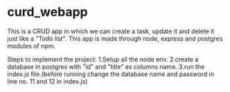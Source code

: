 # curd_webapp
This is a CRUD app in which we can create a task, update it and delete it just like a "Todo list".
This app is made through node, express and postgres modules of npm.

Steps to implement the project:
1.Setup all the node env.
2.create a database in postgres with "id" and "title" as columns name.
3.run the index.js file.(before running change the database name and password in line no. 11 and 12 in index.js)
